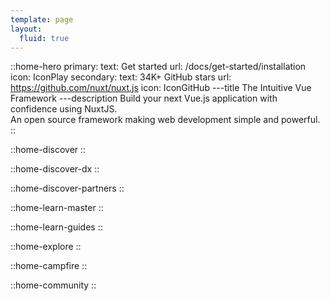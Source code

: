 ```yaml
---
template: page
layout:
  fluid: true
---
```


::home-hero
primary:
  text: Get started
  url: /docs/get-started/installation
  icon: IconPlay
secondary:
  text: 34K+ GitHub stars
  url: https://github.com/nuxt/nuxt.js
  icon: IconGitHub
---title
The Intuitive Vue<br>Framework
---description
Build your next Vue.js application with confidence using NuxtJS.<br class="hidden sm:block" /> An open source framework making web development simple and powerful.
::

::home-discover
::

::home-discover-dx
::

::home-discover-partners
::

::home-learn-master
::

::home-learn-guides
::

::home-explore
::

::home-campfire
::

::home-community
::
